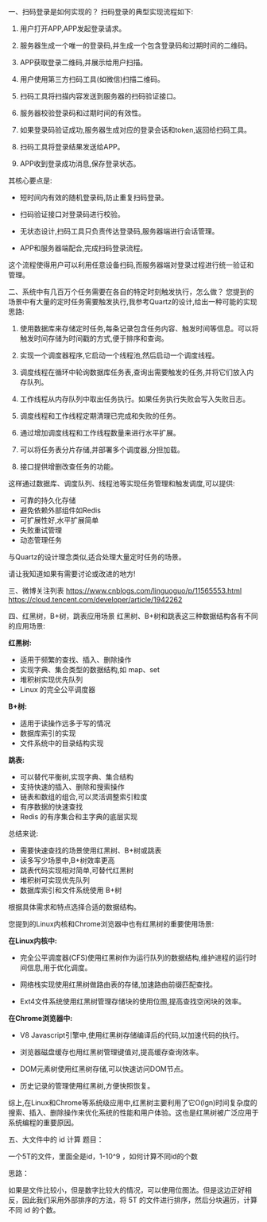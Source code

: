 一、扫码登录是如何实现的？
扫码登录的典型实现流程如下:

1. 用户打开APP,APP发起登录请求。

2. 服务器生成一个唯一的登录码,并生成一个包含登录码和过期时间的二维码。

3. APP获取登录二维码,并展示给用户扫描。

4. 用户使用第三方扫码工具(如微信)扫描二维码。

5. 扫码工具将扫描内容发送到服务器的扫码验证接口。

6. 服务器校验登录码和过期时间的有效性。

7. 如果登录码验证成功,服务器生成对应的登录会话和token,返回给扫码工具。

8. 扫码工具将登录结果发送给APP。

9. APP收到登录成功消息,保存登录状态。

其核心要点是:

- 短时间内有效的随机登录码,防止重复扫码登录。

- 扫码验证接口对登录码进行校验。

- 无状态设计,扫码工具只负责传达登录码,服务器端进行会话管理。

- APP和服务器端配合,完成扫码登录流程。

这个流程使得用户可以利用任意设备扫码,而服务器端对登录过程进行统一验证和管理。


二、系统中有几百万个任务需要在各自的特定时刻触发执行，怎么做？
您提到的场景中有大量的定时任务需要触发执行,我参考Quartz的设计,给出一种可能的实现思路:

1. 使用数据库来存储定时任务,每条记录包含任务内容、触发时间等信息。可以将触发时间存储为时间戳的方式,便于排序和查询。

2. 实现一个调度器程序,它启动一个线程池,然后启动一个调度线程。

3. 调度线程在循环中轮询数据库任务表,查询出需要触发的任务,并将它们放入内存队列。

4. 工作线程从内存队列中取出任务执行。如果任务执行失败会写入失败日志。

5. 调度线程和工作线程定期清理已完成和失败的任务。

6. 通过增加调度线程和工作线程数量来进行水平扩展。

7. 可以将任务表分片存储,并部署多个调度器,分担加载。

8. 接口提供增删改查任务的功能。

这样通过数据库、调度队列、线程池等实现任务管理和触发调度,可以提供:

- 可靠的持久化存储
- 避免依赖外部组件如Redis
- 可扩展性好,水平扩展简单
- 失败重试管理
- 动态管理任务

与Quartz的设计理念类似,适合处理大量定时任务的场景。

请让我知道如果有需要讨论或改进的地方!


三、微博关注列表
https://www.cnblogs.com/linguoguo/p/11565553.html
https://cloud.tencent.com/developer/article/1942262


四、红黑树，B+树，跳表应用场景
红黑树、B+树和跳表这三种数据结构各有不同的应用场景:

**红黑树:**

- 适用于频繁的查找、插入、删除操作
- 实现字典、集合类型的数据结构,如 map、set
- 堆积树实现优先队列
- Linux 的完全公平调度器

**B+树:**

- 适用于读操作远多于写的情况
- 数据库索引的实现
- 文件系统中的目录结构实现

**跳表:**

- 可以替代平衡树,实现字典、集合结构
- 支持快速的插入、删除和搜索操作
- 链表和数组的组合,可以灵活调整索引粒度
- 有序数据的快速查找
- Redis 的有序集合和主字典的底层实现

总结来说:

- 需要快速查找的场景使用红黑树、B+树或跳表
- 读多写少场景中,B+树效率更高
- 跳表代码实现相对简单,可替代红黑树
- 堆积树可实现优先队列
- 数据库索引和文件系统使用 B+树

根据具体需求和特点选择合适的数据结构。

您提到的Linux内核和Chrome浏览器中也有红黑树的重要使用场景:

**在Linux内核中:**

- 完全公平调度器(CFS)使用红黑树作为运行队列的数据结构,维护进程的运行时间信息,用于优化调度。

- 网络栈实现使用红黑树做路由表的存储,加速路由前缀匹配查找。

- Ext4文件系统使用红黑树管理存储块的使用位图,提高查找空闲块的效率。

**在Chrome浏览器中:** 

- V8 Javascript引擎中,使用红黑树存储编译后的代码,以加速代码的执行。

- 浏览器磁盘缓存也用红黑树管理键值对,提高缓存查询效率。

- DOM元素树使用红黑树存储,可以快速访问DOM节点。

- 历史记录的管理使用红黑树,方便快照恢复。

综上,在Linux和Chrome等系统级应用中,红黑树主要利用了它O(lgn)时间复杂度的搜索、插入、删除操作来优化系统的性能和用户体验。这也是红黑树被广泛应用于系统编程的重要原因。


五、大文件中的 id 计算
题目：

一个5T的文件，里面全是id，1-10^9 ，如何计算不同id的个数

思路：

如果是文件比较小，但是数字比较大的情况，可以使用位图法。但是这边正好相反，因此我们采用外部排序的方法，将 5T 的文件进行排序，然后分块遍历，计算不同 id 的个数。
